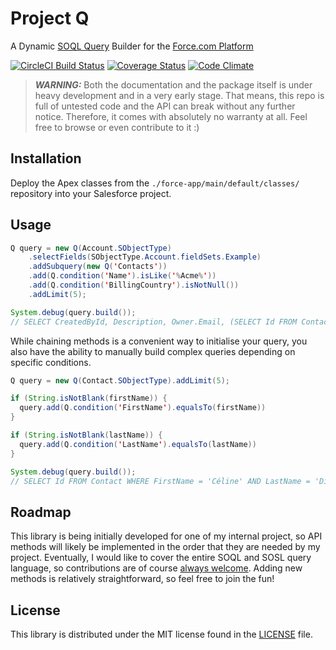 # Project Q
A Dynamic [SOQL Query](https://developer.salesforce.com/docs/atlas.en-us.soql_sosl.meta/soql_sosl/sforce_api_calls_soql_sosl_intro.htm) Builder for the [Force.com Platform](https://developer.salesforce.com/docs/atlas.en-us.fundamentals.meta/fundamentals/adg_preface.htm)

  [![CircleCI Build Status](https://circleci.com/gh/jpmonette/q.png?style=shield&circle-token=:circle-token)](https://circleci.com/gh/jpmonette/q)
  [![Coverage Status](https://coveralls.io/repos/github/jpmonette/q/badge.svg?branch=master)](https://coveralls.io/github/jpmonette/q?branch=master)
  [![Code Climate](https://codeclimate.com/github/jpmonette/q/badges/gpa.svg)](https://codeclimate.com/github/jpmonette/q)

> ***WARNING:*** Both the documentation and the package itself is under heavy
> development and in a very early stage. That means, this repo is full of
> untested code and the API can break without any further notice. Therefore,
> it comes with absolutely no warranty at all. Feel free to browse or even
> contribute to it :)

## Installation

Deploy the Apex classes from the `./force-app/main/default/classes/` repository into your Salesforce project.

## Usage

```java
Q query = new Q(Account.SObjectType)
    .selectFields(SObjectType.Account.fieldSets.Example)
    .addSubquery(new Q('Contacts'))
    .add(Q.condition('Name').isLike('%Acme%'))
    .add(Q.condition('BillingCountry').isNotNull())
    .addLimit(5);

System.debug(query.build());
// SELECT CreatedById, Description, Owner.Email, (SELECT Id FROM Contacts) FROM Account WHERE Name LIKE '%Acme%' AND BillingCountry != null LIMIT 5
```

While chaining methods is a convenient way to initialise your query, you also have the ability to manually build complex queries depending on specific conditions.

```java
Q query = new Q(Contact.SObjectType).addLimit(5);

if (String.isNotBlank(firstName)) {
  query.add(Q.condition('FirstName').equalsTo(firstName))
}

if (String.isNotBlank(lastName)) {
  query.add(Q.condition('LastName').equalsTo(lastName))
}

System.debug(query.build());
// SELECT Id FROM Contact WHERE FirstName = 'Céline' AND LastName = 'Dion' LIMIT 5
```

## Roadmap

This library is being initially developed for one of my internal project,
so API methods will likely be implemented in the order that they are
needed by my project. Eventually, I would like to cover the entire
SOQL and SOSL query language, so contributions are of course
[always welcome][contributing]. Adding new methods is relatively
straightforward, so feel free to join the fun!

[contributing]: CONTRIBUTING.md


## License

This library is distributed under the MIT license found in the [LICENSE](./LICENSE)
file.
